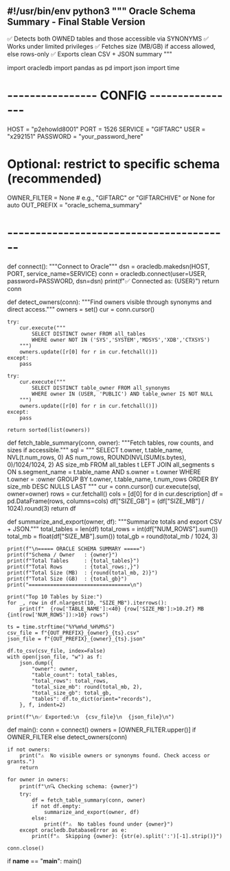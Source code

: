 #!/usr/bin/env python3
"""
Oracle Schema Summary - Final Stable Version
--------------------------------------------
✅ Detects both OWNED tables and those accessible via SYNONYMS
✅ Works under limited privileges
✅ Fetches size (MB/GB) if access allowed, else rows-only
✅ Exports clean CSV + JSON summary
"""

import oracledb
import pandas as pd
import json
import time

# ---------------- CONFIG ----------------
HOST = "p2ehowld8001"
PORT = 1526
SERVICE = "GIFTARC"
USER = "x292151"
PASSWORD = "your_password_here"

# Optional: restrict to specific schema (recommended)
OWNER_FILTER = None  # e.g., "GIFTARC" or "GIFTARCHIVE" or None for auto
OUT_PREFIX = "oracle_schema_summary"
# ----------------------------------------


def connect():
    """Connect to Oracle"""
    dsn = oracledb.makedsn(HOST, PORT, service_name=SERVICE)
    conn = oracledb.connect(user=USER, password=PASSWORD, dsn=dsn)
    print(f"✅ Connected as: {USER}")
    return conn


def detect_owners(conn):
    """Find owners visible through synonyms and direct access."""
    owners = set()
    cur = conn.cursor()

    try:
        cur.execute("""
            SELECT DISTINCT owner FROM all_tables
            WHERE owner NOT IN ('SYS','SYSTEM','MDSYS','XDB','CTXSYS')
        """)
        owners.update([r[0] for r in cur.fetchall()])
    except:
        pass

    try:
        cur.execute("""
            SELECT DISTINCT table_owner FROM all_synonyms
            WHERE owner IN (USER, 'PUBLIC') AND table_owner IS NOT NULL
        """)
        owners.update([r[0] for r in cur.fetchall()])
    except:
        pass

    return sorted(list(owners))


def fetch_table_summary(conn, owner):
    """Fetch tables, row counts, and sizes if accessible."""
    sql = """
        SELECT t.owner,
               t.table_name,
               NVL(t.num_rows, 0) AS num_rows,
               ROUND(NVL(SUM(s.bytes), 0)/1024/1024, 2) AS size_mb
        FROM all_tables t
        LEFT JOIN all_segments s
          ON s.segment_name = t.table_name AND s.owner = t.owner
        WHERE t.owner = :owner
        GROUP BY t.owner, t.table_name, t.num_rows
        ORDER BY size_mb DESC NULLS LAST
    """
    cur = conn.cursor()
    cur.execute(sql, owner=owner)
    rows = cur.fetchall()
    cols = [d[0] for d in cur.description]
    df = pd.DataFrame(rows, columns=cols)
    df["SIZE_GB"] = (df["SIZE_MB"] / 1024).round(3)
    return df


def summarize_and_export(owner, df):
    """Summarize totals and export CSV + JSON."""
    total_tables = len(df)
    total_rows = int(df["NUM_ROWS"].sum())
    total_mb = float(df["SIZE_MB"].sum())
    total_gb = round(total_mb / 1024, 3)

    print(f"\n===== ORACLE SCHEMA SUMMARY =====")
    print(f"Schema / Owner   : {owner}")
    print(f"Total Tables     : {total_tables}")
    print(f"Total Rows       : {total_rows:,}")
    print(f"Total Size (MB)  : {round(total_mb, 2)}")
    print(f"Total Size (GB)  : {total_gb}")
    print("=================================\n")

    print("Top 10 Tables by Size:")
    for _, row in df.nlargest(10, "SIZE_MB").iterrows():
        print(f"  {row['TABLE_NAME']:<40} {row['SIZE_MB']:>10.2f} MB {int(row['NUM_ROWS']):>10} rows")

    ts = time.strftime("%Y%m%d_%H%M%S")
    csv_file = f"{OUT_PREFIX}_{owner}_{ts}.csv"
    json_file = f"{OUT_PREFIX}_{owner}_{ts}.json"

    df.to_csv(csv_file, index=False)
    with open(json_file, "w") as f:
        json.dump({
            "owner": owner,
            "table_count": total_tables,
            "total_rows": total_rows,
            "total_size_mb": round(total_mb, 2),
            "total_size_gb": total_gb,
            "tables": df.to_dict(orient="records"),
        }, f, indent=2)

    print(f"\n✅ Exported:\n  {csv_file}\n  {json_file}\n")


def main():
    conn = connect()
    owners = [OWNER_FILTER.upper()] if OWNER_FILTER else detect_owners(conn)

    if not owners:
        print("⚠️  No visible owners or synonyms found. Check access or grants.")
        return

    for owner in owners:
        print(f"\n🔍 Checking schema: {owner}")
        try:
            df = fetch_table_summary(conn, owner)
            if not df.empty:
                summarize_and_export(owner, df)
            else:
                print(f"⚠️  No tables found under {owner}")
        except oracledb.DatabaseError as e:
            print(f"⚠️  Skipping {owner}: {str(e).split(':')[-1].strip()}")

    conn.close()


if __name__ == "__main__":
    main()